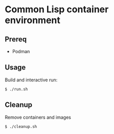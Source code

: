 # Common Lisp container environment

## Prereq

* Podman

## Usage

Build and interactive run:

`$ ./run.sh`

## Cleanup

Remove containers and images

`$ ./cleanup.sh`


